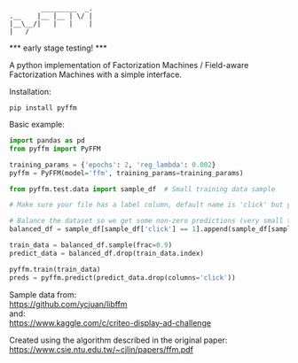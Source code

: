 ```
        _________  _.
.__    |__ |__ | \/ |
|__\__/|   |   |    |
|   /       
```

*** early stage testing! ***

A python implementation of Factorization Machines / Field-aware Factorization Machines with a simple interface.

Installation:
```shell script
pip install pyffm
``` 

Basic example:
```python
import pandas as pd
from pyffm import PyFFM

training_params = {'epochs': 2, 'reg_lambda': 0.002}
pyffm = PyFFM(model='ffm', training_params=training_params)

from pyffm.test.data import sample_df  # Small training data sample 

# Make sure your file has a label column, default name is 'click' but you can either rename it or pass in label=label_column_name

# Balance the dataset so we get some non-zero predictions (very small training sample)
balanced_df = sample_df[sample_df['click'] == 1].append(sample_df[sample_df['click'] == 0].sample(n=1000)).sample(frac=1)

train_data = balanced_df.sample(frac=0.9)
predict_data = balanced_df.drop(train_data.index)

pyffm.train(train_data)
preds = pyffm.predict(predict_data.drop(columns='click'))


```

Sample data from:  
https://github.com/ycjuan/libffm  
and:  
https://www.kaggle.com/c/criteo-display-ad-challenge

Created using the algorithm described in the original paper:  
https://www.csie.ntu.edu.tw/~cjlin/papers/ffm.pdf

